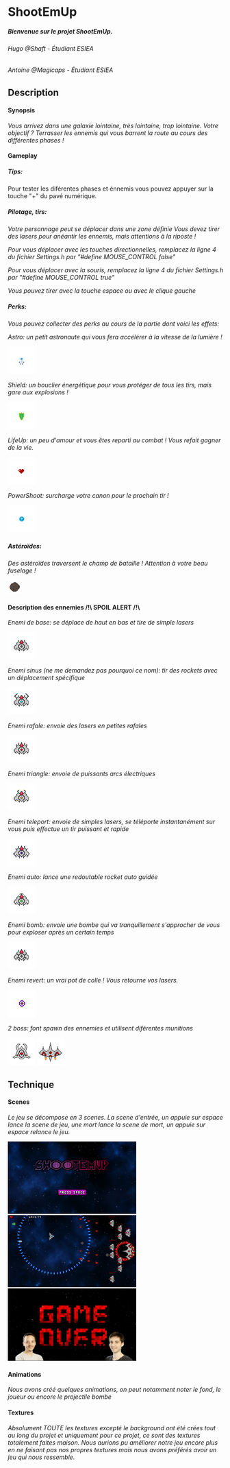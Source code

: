 # ShootEmUp
##### Bienvenue sur le projet ShootEmUp.
###### Hugo @Shaft - Étudiant ESIEA
###### Antoine @Magicaps - Étudiant ESIEA

## Description

#### Synopsis
*Vous arrivez dans une galaxie lointaine, très lointaine, trop lointaine.
Votre objectif ? Terrasser les ennemis qui vous barrent la route au cours des différentes phases !*

#### Gameplay

##### Tips:

Pour tester les diférentes phases et énnemis vous pouvez appuyer sur la touche "+" du pavé numérique.

##### Pilotage, tirs:

*Votre personnage peut se déplacer dans une zone définie*
*Vous devez tirer des lasers pour anéantir les ennemis, mais attentions à la riposte !*

*Pour vous déplacer avec les touches directionnelles, remplacez la ligne 4 du fichier Settings.h par "#define MOUSE_CONTROL false"*

*Pour vous déplacer avec la souris, remplacez la ligne 4 du fichier Settings.h par "#define MOUSE_CONTROL true"*

*Vous pouvez tirer avec la touche espace ou avec le clique gauche*

##### Perks:
*Vous pouvez collecter des perks au cours de la partie dont voici les effets:*

*Astro: un petit astronaute qui vous fera accélérer à la vitesse de la lumière !*

![](https://github.com/Shaft-3796/S1_Tp_Final/blob/shaft/src/Assets/Perks/Perk_Astro.png)

*Shield: un bouclier énergétique pour vous protéger de tous les tirs, mais gare aux explosions !*

![](https://github.com/Shaft-3796/S1_Tp_Final/blob/shaft/src/Assets/Perks/Perk_Shield.png)

*LifeUp: un peu d'amour et vous êtes reparti au combat ! Vous refait gagner de la vie.*

![](https://github.com/Shaft-3796/S1_Tp_Final/blob/shaft/src/Assets/Perks/Perk_LifeUp.png)

*PowerShoot: surcharge votre canon pour le prochain tir !*

![](https://github.com/Shaft-3796/S1_Tp_Final/blob/shaft/src/Assets/Perks/Perk_PowerShoot.png)

##### Astéroïdes:
*Des astéroïdes traversent le champ de bataille ! Attention à votre beau fuselage !*

![](https://github.com/Shaft-3796/S1_Tp_Final/blob/shaft/src/Assets/Gameplay/Asteroid.png)

#### Description des ennemies /!\ SPOIL ALERT /!\
*Enemi de base: se déplace de haut en bas et tire de simple lasers*

![](https://github.com/Shaft-3796/S1_Tp_Final/blob/shaft/src/Assets/Enemy/BaseEnemy.png)

*Enemi sinus (ne me demandez pas pourquoi ce nom): tir des rockets avec un déplacement spécifique*

![](https://github.com/Shaft-3796/S1_Tp_Final/blob/develop/src/Assets/Enemy/EnemySin.png)

*Enemi rafale: envoie des lasers en petites rafales*

![](https://github.com/Shaft-3796/S1_Tp_Final/blob/develop/src/Assets/Enemy/EnemyRafale.png)

*Enemi triangle: envoie de puissants arcs électriques*

![](https://github.com/Shaft-3796/S1_Tp_Final/blob/develop/src/Assets/Enemy/EnemyTriangle.png)

*Enemi teleport: envoie de simples lasers, se téléporte instantanément sur vous puis effectue un tir puissant et rapide*

![](https://github.com/Shaft-3796/S1_Tp_Final/blob/develop/src/Assets/Enemy/EnemyTeleport.png)

*Enemi auto: lance une redoutable rocket auto guidée*

![](https://github.com/Shaft-3796/S1_Tp_Final/blob/develop/src/Assets/Enemy/EnemyAuto.png)

*Enemi bomb: envoie une bombe qui va tranquillement s'approcher de vous pour exploser après un certain temps*

![](https://github.com/Shaft-3796/S1_Tp_Final/blob/develop/src/Assets/Enemy/EnemyBomb.png)

*Enemi revert: un vrai pot de colle ! Vous retourne vos lasers.*

![](https://github.com/Shaft-3796/S1_Tp_Final/blob/develop/src/Assets/Enemy/EnemyRevert.png)

*2 boss: font spawn des ennemies et utilisent diférentes munitions*

![](https://github.com/Shaft-3796/S1_Tp_Final/blob/develop/src/Assets/Enemy/Boss1.png)
![](https://github.com/Shaft-3796/S1_Tp_Final/blob/develop/src/Assets/Enemy/Boss2.png)


## Technique

#### Scenes

*Le jeu se décompose en 3 scenes. La scene d'entrée, un appuie sur espace lance la scene de jeu, une mort lance la scene de mort, un appuie sur espace relance le jeu.*

<img src="https://github.com/Shaft-3796/S1_Tp_Final/blob/develop/src/Assets/Md/MenuScene.png" width="300" height="auto"><img src="https://github.com/Shaft-3796/S1_Tp_Final/blob/develop/src/Assets/Md/GameScene.png" width="300" height="auto"><img src="https://github.com/Shaft-3796/S1_Tp_Final/blob/develop/src/Assets/Md/DeathScene.png" width="300" height="auto">

#### Animations 
*Nous avons créé quelques animations, on peut notamment noter le fond, le joueur ou encore le projectile bombe*

#### Textures
*Absolument TOUTE les textures excepté le background ont été crées tout au long du projet et uniquement pour ce projet, ce sont des textures totalement faites maison. Nous aurions pu améliorer notre jeu encore plus en ne faisant pas nos propres textures mais nous avons préférés avoir un jeu qui nous ressemble.*


